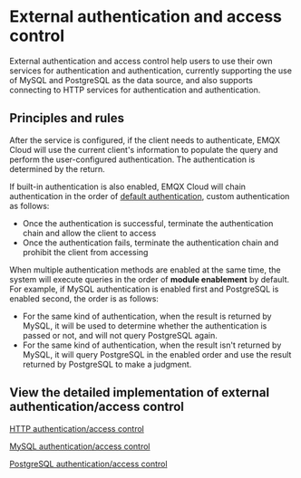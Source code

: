 # External authentication and access control

External authentication and access control help users to use their own services for authentication and authentication, currently supporting the use of MySQL and PostgreSQL as the data source, and also supports connecting to HTTP services for authentication and authentication.

## Principles and rules

After the service is configured, if the client needs to authenticate, EMQX Cloud will use the current client's information to populate the query and perform the user-configured authentication. The authentication is determined by the return.

If built-in authentication is also enabled, EMQX Cloud will chain authentication in the order of [default authentication](auth.md), custom authentication as follows:

- Once the authentication is successful, terminate the authentication chain and allow the client to access
- Once the authentication fails, terminate the authentication chain and prohibit the client from accessing

When multiple authentication methods are enabled at the same time, the system will execute queries in the order of **module enablement** by default. For example, if MySQL authentication is enabled first and PostgreSQL is enabled second, the order is as follows:

- For the same kind of authentication, when the result is returned by MySQL, it will be used to determine whether the authentication is passed or not, and will not query PostgreSQL again.
- For the same kind of authentication, when the result isn't returned by MySQL, it will query PostgreSQL in the enabled order and use the result returned by PostgreSQL to make a judgment.

## View the detailed implementation of external authentication/access control

[HTTP authentication/access control](http_auth.md)

[MySQL authentication/access control](https://docs.emqx.com/zh/cloud/latest/deployments/mysql_auth.html)

[PostgreSQL authentication/access control](https://docs.emqx.com/zh/cloud/latest/deployments/pgsql_auth.html)
